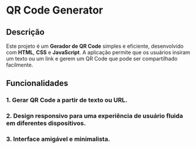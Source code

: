 # QR Code Generator

## Descrição

Este projeto é um **Gerador de QR Code** simples e eficiente, desenvolvido com **HTML**, **CSS** e **JavaScript**. A aplicação permite que os usuários insiram um texto ou um link e gerem um QR Code que pode ser compartilhado facilmente.

## Funcionalidades

### 1. Gerar QR Code a partir de texto ou URL.
### 2. Design responsivo para uma experiência de usuário fluida em diferentes dispositivos.
### 3. Interface amigável e minimalista.
